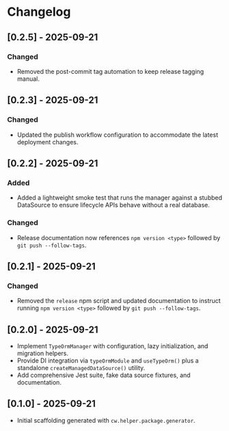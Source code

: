 # Changelog

## [0.2.5] - 2025-09-21
### Changed
- Removed the post-commit tag automation to keep release tagging manual.

## [0.2.3] - 2025-09-21
### Changed
- Updated the publish workflow configuration to accommodate the latest deployment changes.

## [0.2.2] - 2025-09-21
### Added
- Added a lightweight smoke test that runs the manager against a stubbed DataSource to ensure lifecycle APIs behave without a real database.
### Changed
- Release documentation now references `npm version <type>` followed by `git push --follow-tags`.

## [0.2.1] - 2025-09-21
### Changed
- Removed the `release` npm script and updated documentation to instruct running `npm version <type>` followed by `git push --follow-tags`.

## [0.2.0] - 2025-09-21
- Implement `TypeOrmManager` with configuration, lazy initialization, and
  migration helpers.
- Provide DI integration via `typeOrmModule` and `useTypeOrm()` plus a
  standalone `createManagedDataSource()` utility.
- Add comprehensive Jest suite, fake data source fixtures, and documentation.

## [0.1.0] - 2025-09-21
- Initial scaffolding generated with `cw.helper.package.generator`.
